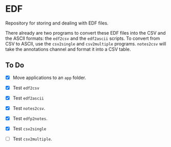 EDF
===

Repository for storing and dealing with EDF files.

There already are two programs to convert these EDF files into the CSV and the ASCII formats: the `edf2csv` and the `edf2ascii` scripts. To convert from CSV to ASCII, use the `csv2single` and `csv2multiple` programs. `notes2csv` will take the annotations channel and format it into a CSV table.

To Do
-----

- [x] Move applications to an `app` folder.
- [x] Test `edf2csv`
- [x] Test `edf2ascii`
- [x] Test `notes2csv`.
- [x] Test `edfp2notes`.
- [x] Test `csv2single`
- [ ] Test `csv2multiple`.

